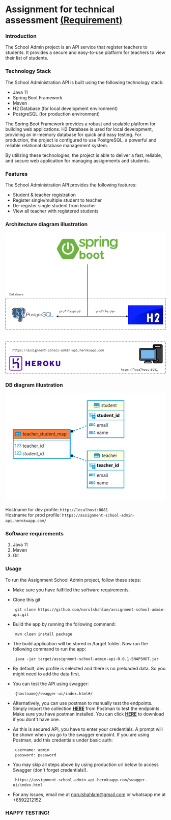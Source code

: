 # Assignment for technical assessment [(Requirement)](https://gist.github.com/ongbt/b06720e106a4a02ddf33de7bc5537e19#backend-api-asessment)

### Introduction
The School Admin project is an API service that register teachers to students. It provides a secure and easy-to-use platform for teachers to view their list of students.

### Technology Stack
The School Administration API is built using the following technology stack:

- Java 11
- Spring Boot Framework
- Maven
- H2 Database (for local development environment)
- PostgreSQL (for production environment)  

The Spring Boot Framework provides a robust and scalable platform for building web applications. H2 Database is used for local development, providing an in-memory database for quick and easy testing. For production, the project is configured to use PostgreSQL, a powerful and reliable relational database management system.  

By utilizing these technologies, the project is able to deliver a fast, reliable, and secure web application for managing assignments and students.  

### Features
The School Administration API provides the following features:

- Student & teacher registration
- Register single/multiple student to teacher
- De-register single student from teacher
- View all teacher with registered students

### Architecture diagram illustration
![Image](./src/main/resources/architecture-diagram2.png)

### DB diagram illustration
![Image](./src/main/resources/db-diagram.PNG)

  Hostname for dev profile: `http://localhost:8081`  
  Hostname for prod profile: `https://assignment-school-admin-api.herokuapp.com/`  


### Software requirements

1. Java 11
2. Maven
3. Git

### Usage

To run the Assignment School Admin project, follow these steps:

- Make sure you have fulfilled the software requirements.

- Clone this git

       git clone https://github.com/norulshahlam/assignment-school-admin-api.git

- Build the app by running the following command:

       mvn clean install package

- The build application will be stored in /target folder. Now run the following command to run the app:  

       java -jar target/assignment-school-admin-api-0.0.1-SNAPSHOT.jar

- By default, dev profile is selected and there is no preloaded data. So you might need to add the data first.

- You can test the API using swagger:

       {hostname}/swagger-ui/index.html#/

- Alternatively, you can use postman to manually test the endpoints. Simply import the collection [**HERE**](/src/main/resources/assigment-school-admin-api.postman_collection.json) from Postman to test the endpoints. Make sure you have postman installed. You can click [**HERE**](https://www.postman.com/downloads/) to download if you dont't have one.

- As this is secured API, you have to enter your credentials. A prompt will be shown when you go to the swagger endpoint. If you are using Postman, add this credentials under basic auth:

       username: admin
       password: password

- You may skip all steps above by using production url below to access Swagger (don't forget credentials!).

       https://assignment-school-admin-api.herokuapp.com/swagger-ui/index.html

- For any issues, email me at norulshahlam@gmail.com or whatsapp me at +6592212152

### HAPPY TESTING!
